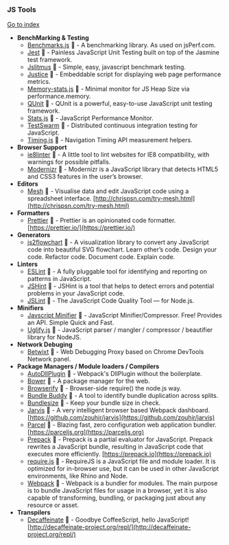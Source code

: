 ### JS Tools
[Go to index](https://github.com/cdleon/awesome-front-end#index)
- **BenchMarking & Testing**
  * [Benchmarks.js](https://github.com/bestiejs/benchmark.js) :gift_heart: - A benchmarking library. As used on jsPerf.com.
  * [Jest](https://github.com/facebook/jest) :gift_heart: - Painless JavaScript Unit Testing built on top of the Jasmine test framework.
  * [Jslitmus](https://github.com/broofa/jslitmus) :gift_heart: - Simple, easy, javascript benchmark testing.
  * [Justice](https://github.com/okor/justice) :gift_heart: - Embeddable script for displaying web page performance metrics.
  * [Memory-stats.js](https://github.com/paulirish/memory-stats.js) :gift_heart: - Minimal monitor for JS Heap Size via performance.memory.
  * [QUnit](https://github.com/jquery/qunitjs.com) :gift_heart: - QUnit is a powerful, easy-to-use JavaScript unit testing framework.
  * [Stats.js](https://github.com/mrdoob/stats.js) :gift_heart: - JavaScript Performance Monitor.
  * [TestSwarm](https://github.com/jquery/testswarm) :gift_heart: - Distributed continuous integration testing for JavaScript.
  * [Timing.js](https://github.com/addyosmani/timing.js) :gift_heart: - Navigation Timing API measurement helpers.
- **Browser Support**
  * [ie8linter](https://github.com/israelidanny/ie8linter) :gift_heart: - A little tool to lint websites for IE8 compatibility, with warnings for possible pitfalls.
  * [Modernizr](https://github.com/modernizr/modernizr) :gift_heart: - Modernizr is a JavaScript library that detects HTML5 and CSS3 features in the user’s browser.
- **Editors**
  * [Mesh](https://github.com/chrispsn/mesh) :gift_heart: - Visualise data and edit JavaScript code using a spreadsheet interface. [http://chrispsn.com/try-mesh.html](http://chrispsn.com/try-mesh.html)
- **Formatters**
  * [Prettier](https://github.com/prettier/prettier) :gift_heart: - Prettier is an opinionated code formatter. [https://prettier.io/](https://prettier.io/)
- **Generators**
  * [js2flowchart](https://github.com/Bogdan-Lyashenko/js-code-to-svg-flowchart) :gift_heart: - A visualization library to convert any JavaScript code into beautiful SVG flowchart. Learn other’s code. Design your code. Refactor code. Document code. Explain code.
- **Linters**
  * [ESLint](https://github.com/eslint/eslint) :gift_heart: - A fully pluggable tool for identifying and reporting on patterns in JavaScript.
  * [JSHint](https://github.com/jshint/jshint) :gift_heart: - JSHint is a tool that helps to detect errors and potential problems in your JavaScript code.
  * [JSLint](https://github.com/reid/node-jslint) :gift_heart: - The JavaScript Code Quality Tool — for Node.js.
- **Minifiers**
  * [Javscript Minifier](http://javascript-minifier.com/) :gift_heart: - JavaScript Minifier/Compressor. Free! Provides an API. Simple Quick and Fast.
  * [Uglify.js](https://github.com/mishoo/UglifyJS) :gift_heart: - JavaScript parser / mangler / compressor / beautifier library for NodeJS.
- **Network Debuging**
  * [Betwixt](https://github.com/kdzwinel/betwixt) :gift_heart: - Web Debugging Proxy based on Chrome DevTools Network panel.
- **Package Managers / Module loaders / Compilers**
  * [AutoDllPlugin](https://github.com/asfktz/autodll-webpack-plugin) :gift_heart: - Webpack's DllPlugin without the boilerplate.
  * [Bower](https://github.com/bower/bower) :gift_heart: - A package manager for the web.
  * [Browserify](https://github.com/substack/node-browserify) :gift_heart: - Browser-side require() the node.js way.
  * [Bundle Buddy](https://github.com/samccone/bundle-buddy) :gift_heart: - A tool to identify bundle duplication across splits.
  * [Bundlesize](https://github.com/siddharthkp/bundlesize) :gift_heart: - Keep your bundle size in check.
  * [Jarvis](https://github.com/zouhir/jarvis) :gift_heart: - A very intelligent browser based Webpack dashboard. [https://github.com/zouhir/jarvis](https://github.com/zouhir/jarvis)
  * [Parcel](https://github.com/parcel-bundler/parcel) :gift_heart: - Blazing fast, zero configuration web application bundler. [https://parceljs.org](https://parceljs.org)
  * [Prepack](https://github.com/facebook/prepack) :gift_heart: - Prepack is a partial evaluator for JavaScript. Prepack rewrites a JavaScript bundle, resulting in JavaScript code that executes more efficiently. [https://prepack.io](https://prepack.io)
  * [require.js](https://github.com/requirejs/requirejs) :gift_heart: - RequireJS is a JavaScript file and module loader. It is optimized for in-browser use, but it can be used in other JavaScript environments, like Rhino and Node.
  * [Webpack](https://github.com/webpack/webpack) :gift_heart: - Webpack is a bundler for modules. The main purpose is to bundle JavaScript files for usage in a browser, yet it is also capable of transforming, bundling, or packaging just about any resource or asset.
- **Transpilers**
  * [Decaffeinate](https://github.com/decaffeinate/decaffeinate) :gift_heart: - Goodbye CoffeeScript, hello JavaScript! [http://decaffeinate-project.org/repl/](http://decaffeinate-project.org/repl/)
